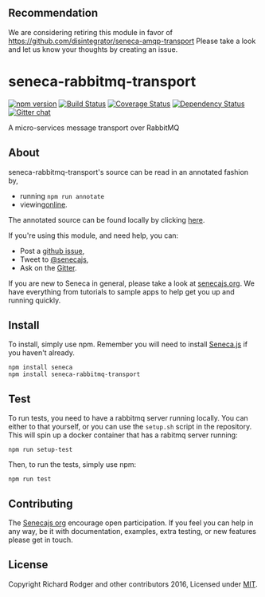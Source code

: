 ## Recommendation

We are considering retiring this module in favor of https://github.com/disintegrator/seneca-amqp-transport  Please take a look and let us know your thoughts by creating an issue.

# seneca-rabbitmq-transport
[![npm version][npm-badge]][npm-url]
[![Build Status][travis-badge]][travis-url]
[![Coverage Status][coveralls-badge]][coveralls-url]
[![Dependency Status][david-badge]][david-url]
[![Gitter chat][gitter-badge]][gitter-url]

A micro-services message transport over RabbitMQ

## About

seneca-rabbitmq-transport's source can be read in an annotated fashion by,

- running `npm run annotate`
- viewing[online](http://htmlpreview.github.com/?http://github.com/senecajs/seneca-rabbitmq-transport/doc/rabbitmq-transport.html).

The annotated source can be found locally by clicking [here][].

If you're using this module, and need help, you can:

- Post a [github issue][],
- Tweet to [@senecajs][],
- Ask on the [Gitter][gitter-url].

If you are new to Seneca in general, please take a look at [senecajs.org][]. We have everything from
tutorials to sample apps to help get you up and running quickly.


## Install
To install, simply use npm. Remember you will need to install [Seneca.js][] if you haven't already.

```
npm install seneca
npm install seneca-rabbitmq-transport
```

## Test
To run tests, you need to have a rabbitmq server running locally. You can either to that yourself, or
you can use the `setup.sh` script in the repository. This will spin up a docker container that has a
rabitmq server running:

```
npm run setup-test
```
Then, to run the tests, simply use npm:

```
npm run test
```

## Contributing
The [Senecajs org][] encourage open participation. If you feel you can help in any way, be it with
documentation, examples, extra testing, or new features please get in touch.

## License
Copyright Richard Rodger and other contributors 2016, Licensed under [MIT][].

[npm-badge]: https://img.shields.io/npm/v/seneca-rabbitmq-transport.svg
[npm-url]: https://npmjs.com/package/seneca-rabbitmq-transport
[travis-badge]: https://api.travis-ci.org/senecajs/seneca-rabbitmq-transport.svg
[travis-url]: https://travis-ci.org/senecajs/seneca-rabbitmq-transport
[coveralls-badge]:https://coveralls.io/repos/senecajs/seneca-rabbitmq-transport/badge.svg?branch=master&service=github
[coveralls-url]: https://coveralls.io/github/senecajs/seneca-rabbitmq-transport?branch=master
[david-badge]: https://david-dm.org/senecajs/seneca-rabbitmq-transport.svg
[david-url]: https://david-dm.org/senecajs/seneca-rabbitmq-transport
[gitter-badge]: https://badges.gitter.im/senecajs/seneca.svg
[gitter-url]: https://gitter.im/senecajs/seneca

[MIT]: ./LICENSE
[Senecajs org]: https://github.com/senecajs/
[Seneca.js]: https://www.npmjs.com/package/seneca
[senecajs.org]: http://senecajs.org/
[github issue]: https://github.com/senecajs/seneca-rabbitmq-transport/issues
[@senecajs]: http://twitter.com/senecajs
[here]: ./doc/rabbitmq-transport.html
